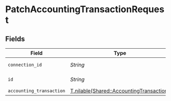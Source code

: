 # PatchAccountingTransactionRequest


## Fields

| Field                                                                                    | Type                                                                                     | Required                                                                                 | Description                                                                              |
| ---------------------------------------------------------------------------------------- | ---------------------------------------------------------------------------------------- | ---------------------------------------------------------------------------------------- | ---------------------------------------------------------------------------------------- |
| `connection_id`                                                                          | *String*                                                                                 | :heavy_check_mark:                                                                       | ID of the connection                                                                     |
| `id`                                                                                     | *String*                                                                                 | :heavy_check_mark:                                                                       | ID of the Transaction                                                                    |
| `accounting_transaction`                                                                 | [T.nilable(Shared::AccountingTransaction)](../../models/shared/accountingtransaction.md) | :heavy_minus_sign:                                                                       | N/A                                                                                      |